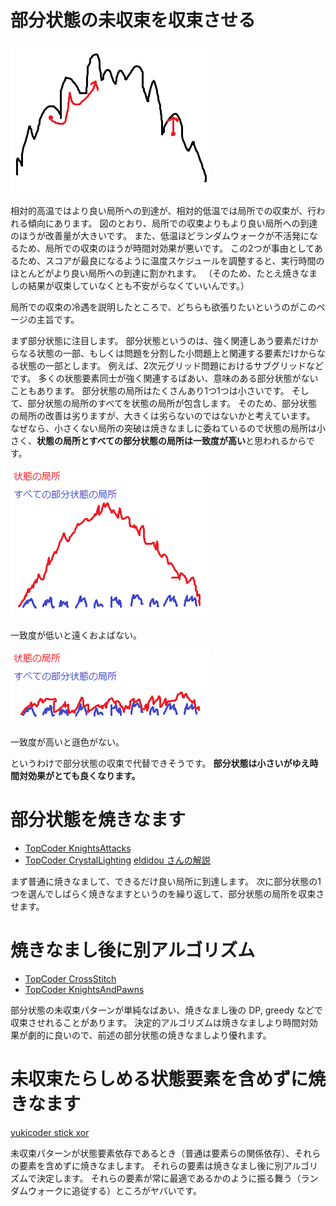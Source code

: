 
# 部分状態の未収束を収束させる

![better-local-state-vs-local-optimal-state](/images/better-local-state-vs-local-optimal-state.png)

相対的高温ではより良い局所への到達が、相対的低温では局所での収束が、行われる傾向にあります。
図のとおり、局所での収束よりもより良い局所への到達のほうが改善量が大きいです。
また、低温ほどランダムウォークが不活発になるため、局所での収束のほうが時間対効果が悪いです。
この2つが事由としてあるため、スコアが最良になるように温度スケジュールを調整すると、実行時間のほとんどがより良い局所への到達に割かれます。
（そのため、たとえ焼きなましの結果が収束していなくとも不安がらなくていいんです。）

局所での収束の冷遇を説明したところで、どちらも欲張りたいというのがこのページの主旨です。

まず部分状態に注目します。
部分状態というのは、強く関連しあう要素だけからなる状態の一部、もしくは問題を分割した小問題上と関連する要素だけからなる状態の一部とします。
例えば、2次元グリッド問題におけるサブグリッドなどです。
多くの状態要素同士が強く関連するばあい、意味のある部分状態がないこともあります。
部分状態の局所はたくさんあり1つ1つは小さいです。
そして、部分状態の局所のすべてを状態の局所が包含します。
そのため、部分状態の局所の改善は劣りますが、大きくは劣らないのではないかと考えています。
なぜなら、小さくない局所の突破は焼きなましに委ねているので状態の局所は小さく、**状態の局所とすべての部分状態の局所は一致度が高い**と思われるからです。

![lower-coincidence](/images/lower-coincidence.png)

一致度が低いと遠くおよばない。

![higher-coincidence](/images/higher-coincidence.png)

一致度が高いと遜色がない。

というわけで部分状態の収束で代替できそうです。
**部分状態は小さいがゆえ時間対効果がとても良くなります。**

# 部分状態を焼きなます

- [TopCoder KnightsAttacks](https://community.topcoder.com/longcontest/?module=ViewProblemStatement&rd=16981&pm=14679)
- [TopCoder CrystalLighting](https://community.topcoder.com/longcontest/?module=ViewProblemStatement&compid=64279&rd=17179) [eldidou さんの解説](https://apps.topcoder.com/forums/?module=Thread&threadID=919614&start=8)

まず普通に焼きなまして、できるだけ良い局所に到達します。
次に部分状態の1つを選んでしばらく焼きなますというのを繰り返して、部分状態の局所を収束させます。

# 焼きなまし後に別アルゴリズム

- [TopCoder CrossStitch](https://community.topcoder.com/longcontest/?module=ViewProblemStatement&rd=16887&pm=14543)
- [TopCoder KnightsAndPawns](https://community.topcoder.com/longcontest/?module=ViewProblemStatement&rd=17225&pm=14994)

部分状態の未収束パターンが単純なばあい、焼きなまし後の DP, greedy などで収束させれることがあります。
決定的アルゴリズムは焼きなましより時間対効果が劇的に良いので、前述の部分状態の焼きなましより優れます。

# 未収束たらしめる状態要素を含めずに焼きなます

[yukicoder stick xor](https://yukicoder.me/problems/no/5002)

未収束パターンが状態要素依存であるとき（普通は要素らの関係依存）、それらの要素を含めずに焼きなまします。
それらの要素は焼きなまし後に別アルゴリズムで決定します。
それらの要素が常に最適であるかのように振る舞う（ランダムウォークに追従する）ところがヤバいです。
